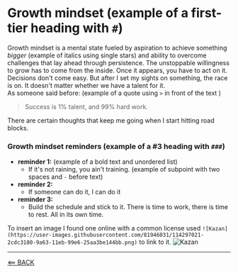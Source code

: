 # Growth mindset (example of a first-tier heading with `#`)

Growth mindset is a mental state fueled by aspiration to achieve something *bigger* (example of italics using single stars) and ability to overcome challenges that lay ahead through persistence. The unstoppable willingness to grow has to come from the inside. Once it appears, you have to act on it. Decisions don't come easy. But after I set my sights on something, the race is on. It doesn't matter whether we have a talent for it.  
As someone said before: (example of a quote using `>` in front of the text )
> Success is 1% talent, and 99% hard work.

There are certain thoughts that keep me going when I start hitting road blocks.

### Growth mindset reminders (example of a #3 heading with `###`)

- **reminder 1:** (example of a bold text and unordered list)
  - If it's not raining, you ain't training. (example of subpoint with two spaces and `-` before text)
- **reminder 2:**
  - If someone can do it, I can do it
- **reminder 3:**
  - Build the schedule and stick to it. There is time to work, there is time to rest. All in its own time.

To insert an image I found one online with a common license used `![Kazan](https://user-images.githubusercontent.com/81946031/114297021-2cdc3180-9a63-11eb-99e6-25aa3be144bb.png)` to link to it.
![Kazan](https://user-images.githubusercontent.com/81946031/114297021-2cdc3180-9a63-11eb-99e6-25aa3be144bb.png)  

-----

[<== BACK](102-toc.md)

